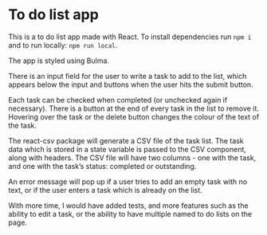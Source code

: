 # To do list app

This is a to do list app made with React. To install dependencies run ```npm i``` and to run locally: ```npm run local```.

The app is styled using Bulma.

There is an input field for the user to write a task to add to the list, which appears below the input and buttons when the user hits the submit button. 

Each task can be checked when completed (or unchecked again if necessary). There is a button at the end of every task in the list to remove it. Hovering over the task or the delete button changes the colour of the text of the task. 

The react-csv package will generate a CSV file of the task list. The task data which is stored in a state variable is passed to the CSV component, along with headers. The CSV file will have two columns - one with the task, and one with the task’s status: completed or outstanding.

An error message will pop up if a user tries to add an empty task with no text, or if the user enters a task which is already on the list. 

With more time, I would have added tests, and more features such as the ability to edit a task, or the ability to have multiple named to do lists on the page. 
